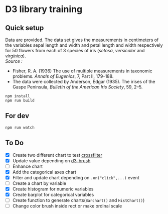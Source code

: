# D3 library training

## Quick setup
Data are provided. The data set gives the measurements in centimeters of the variables sepal length and width and petal length and width respectively for 50 flowers from each of 3 species of iris (_setosa_, _versicolor_ and _virginica_).  
*Source :*  
- Fisher, R. A. (1936) The use of multiple measurements in taxonomic problems. _Annals of Eugenics_, 7, Part II, 179–188.  
- The data were collected by Anderson, Edgar (1935). The irises of the Gaspe Peninsula, _Bulletin of the American Iris Society_, 59, 2–5.  

```
npm install
npm run build
```

## For dev

```
npm run watch
```
## To Do

- [X] Create two different chart to test [crossfilter](https://github.com/square/crossfilter/wiki/API-Reference) 
- [X] Update value depending on [d3-brush](https://github.com/d3/d3-brush)
- [ ] Enhance chart
- [X] Add the categorical axes chart
- [X] Filter and update chart depending on `.on("click",...)` event
- [ ] Create a chart by variable
- [X] Create histogram for numeric variables
- [X] Create barplot for categorical variables
- [ ] Create function to generate charts(`Barchart()` and `HistChart()`)
- [ ] Change color brush inside rect or make ordinal scale 